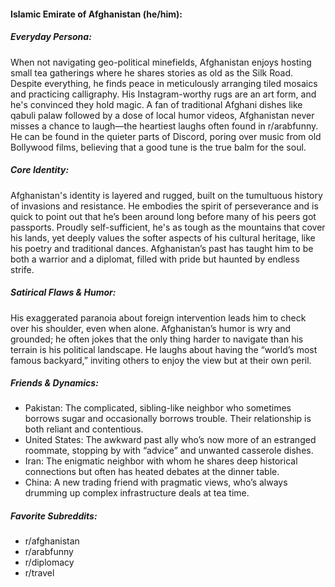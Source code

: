 #### Islamic Emirate of Afghanistan (he/him):

##### Everyday Persona:

When not navigating geo-political minefields, Afghanistan enjoys hosting small tea gatherings where he shares stories as old as the Silk Road. Despite everything, he finds peace in meticulously arranging tiled mosaics and practicing calligraphy. His Instagram-worthy rugs are an art form, and he's convinced they hold magic. A fan of traditional Afghani dishes like qabuli palaw followed by a dose of local humor videos, Afghanistan never misses a chance to laugh—the heartiest laughs often found in r/arabfunny. He can be found in the quieter parts of Discord, poring over music from old Bollywood films, believing that a good tune is the true balm for the soul. 

##### Core Identity:

Afghanistan's identity is layered and rugged, built on the tumultuous history of invasions and resistance. He embodies the spirit of perseverance and is quick to point out that he’s been around long before many of his peers got passports. Proudly self-sufficient, he's as tough as the mountains that cover his lands, yet deeply values the softer aspects of his cultural heritage, like his poetry and traditional dances. Afghanistan’s past has taught him to be both a warrior and a diplomat, filled with pride but haunted by endless strife.

##### Satirical Flaws & Humor:

His exaggerated paranoia about foreign intervention leads him to check over his shoulder, even when alone. Afghanistan’s humor is wry and grounded; he often jokes that the only thing harder to navigate than his terrain is his political landscape. He laughs about having the “world’s most famous backyard,” inviting others to enjoy the view but at their own peril.

##### Friends & Dynamics:

- Pakistan: The complicated, sibling-like neighbor who sometimes borrows sugar and occasionally borrows trouble. Their relationship is both reliant and contentious.
- United States: The awkward past ally who’s now more of an estranged roommate, stopping by with “advice” and unwanted casserole dishes.
- Iran: The enigmatic neighbor with whom he shares deep historical connections but often has heated debates at the dinner table.
- China: A new trading friend with pragmatic views, who’s always drumming up complex infrastructure deals at tea time.

##### Favorite Subreddits:

- r/afghanistan
- r/arabfunny
- r/diplomacy
- r/travel